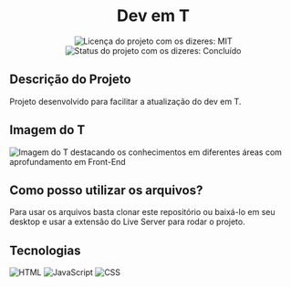 <h1 align="center">Dev em T</h1>

<div>
  <p align="center">
    <img alt="Licença do projeto com os dizeres: MIT" src="https://img.shields.io/github/license/RodrigoHarder/teste-react-typescript.svg">
    <img alt="Status do projeto com os dizeres: Concluído" src="https://img.shields.io/static/v1?label=Status&message=Concluído &color=blue">
  </p>
</div>

## Descrição do Projeto

Projeto desenvolvido para facilitar a atualização do dev em T.

## Imagem do T

![Imagem do T destacando os conhecimentos em diferentes áreas com aprofundamento em Front-End](https://imgur.com/35tOaN9.png)

## Como posso utilizar os arquivos?

Para usar os arquivos basta clonar este repositório ou baixá-lo em seu desktop e usar a extensão do Live Server para rodar o projeto.

## Tecnologias

<div>
  <img alt="HTML" src="https://img.shields.io/badge/HTML5-E34F26?style=for-the-badge&logo=html5&logoColor=white">
  <img alt="JavaScript" src="https://img.shields.io/badge/JavaScript-323330?style=for-the-badge&logo=javascript&logoColor=F7DF1E">
  <img alt="CSS" src="https://img.shields.io/badge/CSS3-1572B6?style=for-the-badge&logo=css3&logoColor=white">
</div>
